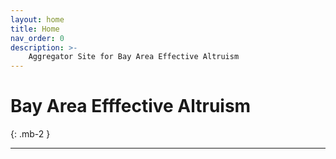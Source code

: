```yaml
---
layout: home
title: Home
nav_order: 0
description: >-
    Aggregator Site for Bay Area Effective Altruism
---
```

<!-- <div class="parallax-window" data-parallax="scroll" data-image-src="/assets/background.png" data-speed="0.1">/div> -->
# Bay Area Efffective Altruism
{: .mb-2 }

<!-- <section class="image-gallery">
  <div class="container">
    <h2>Photo Gallery</h2>
    <div class="gallery">
      <div class="gallery-item">
        ![Image 1](/assets/index_pics/2022-fb_cover_photo.jpeg)
      </div>
      <div class="gallery-item">
        ![Image 2](/assets/index_pics/2022-fb_cover_photo.jpeg)
      </div>
      <div class="gallery-item">
        ![Image 3](/assets/index_pics/2022-fb_cover_photo.jpeg)
      </div>
    </div>
  </div>
</section> -->



<hr>

<!-- {% if site.announcements %}
{{ site.announcements.last }}
<a href="{{ site.baseurl }}/announcements" class="btn btn-outline fs-3">
  All Announcements
</a>
{% endif %} -->

<!-- 
# Modules

{% for module in site.modules %}
{{ module }}
{% endfor %} -->

